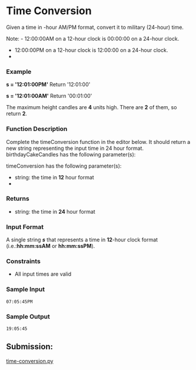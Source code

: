 # Time Conversion

Given a time in -hour AM/PM format, convert it to military (24-hour) time.

Note: - 12:00:00AM on a 12-hour clock is 00:00:00 on a 24-hour clock.
- 12:00:00PM on a 12-hour clock is 12:00:00 on a 24-hour clock.
- 
### Example

**s = '12:01:00PM'**
  Return '12:01:00'
  
**s = '12:01:00AM'**
  Return '00:01:00'

The maximum height candles are **4**  units high. There are **2** of them, so return **2**.

### Function Description

Complete the timeConversion function in the editor below. It should return a new string representing the input time in 24 hour format.
birthdayCakeCandles has the following parameter(s):

timeConversion has the following parameter(s):

- string: the time in **12** hour format 
- 
### Returns

- string: the time in **24** hour format 

### Input Format

A single string ***s*** that represents a time in **12**-hour clock format (i.e.:**hh:mm:ssAM** or **hh:mm:ssPM**).

### Constraints

- All input times are valid

### Sample Input

~~~python3
07:05:45PM
~~~

### Sample Output

~~~python3
19:05:45
~~~

## Submission:

[time-conversion.py](https://github.com/danipishinin/HackerRank/blob/main/algorithms/time-conversion.py)
